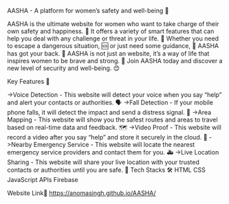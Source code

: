 AASHA - A platform for women’s safety and well-being 💖

AASHA is the ultimate website for women who want to take charge of their own safety and happiness. 💖 It offers a variety of smart features that can help you deal with any challenge or threat in your life. 🙌 Whether you need to escape a dangerous situation, 🆘 or just need some guidance, 🙏 AASHA has got your back. 👊 AASHA is not just an website, it’s a way of life that inspires women to be brave and strong. 💪
Join AASHA today and discover a new level of security and well-being. 😊

Key Features 🌟

->Voice Detection - This website will detect your voice when you say “help” and alert your contacts or authorities. 🗣️
->Fall Detection - If your mobile phone falls, it will detect the impact and send a distress signal. 📱
->Area Mapping - This website will show you the safest routes and areas to travel based on real-time data and feedback. 🗺️
->Video Proof - This website will record a video after you say “help” and store it securely in the cloud. 🎥
->Nearby Emergency Service - This website will locate the nearest emergency service providers and contact them for you. 🚑
->Live Location Sharing - This website will share your live location with your trusted contacts or authorities until you are safe. 📍
Tech Stacks 🛠️
HTML
CSS
JavaScript
APIs
Firebase

Website Link🔗 https://anomasingh.github.io/AASHA/
